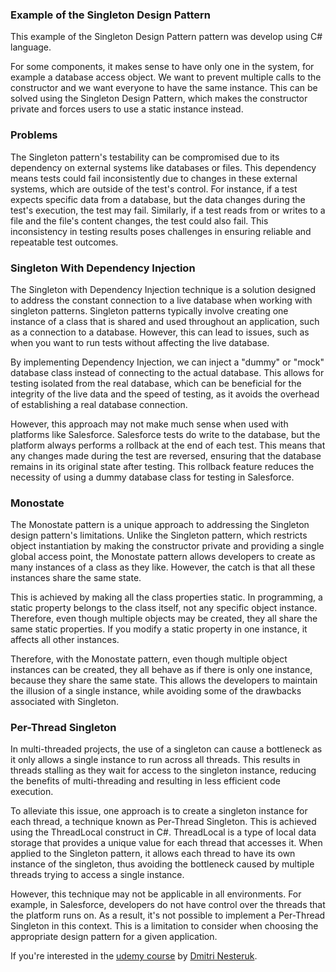 ### Example of the Singleton Design Pattern

This example of the Singleton Design Pattern pattern was develop using C# language.

For some components, it makes sense to have only one in the system, for example a database access object. We want to prevent multiple calls to the constructor and we want everyone to have the same instance. This can be solved using the Singleton Design Pattern, which makes the constructor private and forces users to use a static instance instead.

### Problems

The Singleton pattern's testability can be compromised due to its dependency on external systems like databases or files. This dependency means tests could fail inconsistently due to changes in these external systems, which are outside of the test's control. For instance, if a test expects specific data from a database, but the data changes during the test's execution, the test may fail. Similarly, if a test reads from or writes to a file and the file's content changes, the test could also fail. This inconsistency in testing results poses challenges in ensuring reliable and repeatable test outcomes.

### Singleton With Dependency Injection

The Singleton with Dependency Injection technique is a solution designed to address the constant connection to a live database when working with singleton patterns. Singleton patterns typically involve creating one instance of a class that is shared and used throughout an application, such as a connection to a database. However, this can lead to issues, such as when you want to run tests without affecting the live database.

By implementing Dependency Injection, we can inject a "dummy" or "mock" database class instead of connecting to the actual database. This allows for testing isolated from the real database, which can be beneficial for the integrity of the live data and the speed of testing, as it avoids the overhead of establishing a real database connection.

However, this approach may not make much sense when used with platforms like Salesforce. Salesforce tests do write to the database, but the platform always performs a rollback at the end of each test. This means that any changes made during the test are reversed, ensuring that the database remains in its original state after testing. This rollback feature reduces the necessity of using a dummy database class for testing in Salesforce.

### Monostate

The Monostate pattern is a unique approach to addressing the Singleton design pattern's limitations. Unlike the Singleton pattern, which restricts object instantiation by making the constructor private and providing a single global access point, the Monostate pattern allows developers to create as many instances of a class as they like. However, the catch is that all these instances share the same state.

This is achieved by making all the class properties static. In programming, a static property belongs to the class itself, not any specific object instance. Therefore, even though multiple objects may be created, they all share the same static properties. If you modify a static property in one instance, it affects all other instances.

Therefore, with the Monostate pattern, even though multiple object instances can be created, they all behave as if there is only one instance, because they share the same state. This allows the developers to maintain the illusion of a single instance, while avoiding some of the drawbacks associated with Singleton.

### Per-Thread Singleton

In multi-threaded projects, the use of a singleton can cause a bottleneck as it only allows a single instance to run across all threads. This results in threads stalling as they wait for access to the singleton instance, reducing the benefits of multi-threading and resulting in less efficient code execution.

To alleviate this issue, one approach is to create a singleton instance for each thread, a technique known as Per-Thread Singleton. This is achieved using the ThreadLocal construct in C#. ThreadLocal is a type of local data storage that provides a unique value for each thread that accesses it. When applied to the Singleton pattern, it allows each thread to have its own instance of the singleton, thus avoiding the bottleneck caused by multiple threads trying to access a single instance.

However, this technique may not be applicable in all environments. For example, in Salesforce, developers do not have control over the threads that the platform runs on. As a result, it's not possible to implement a Per-Thread Singleton in this context. This is a limitation to consider when choosing the appropriate design pattern for a given application.

If you're interested in the [udemy course](https://www.udemy.com/course/design-patterns-csharp-dotnet) by [Dmitri Nesteruk](https://www.udemy.com/user/dmitrinesteruk/).
